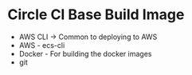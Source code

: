 # Circle CI Base Build Image

* AWS CLI -> Common to deploying to AWS
* AWS - ecs-cli
* Docker - For building the docker images
* git
